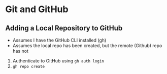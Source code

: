 # Git and GitHub

## Adding a Local Repository to GitHub
- Assumes I have the GitHub CLI installed (gh)
- Assumes the local repo has been created, but the remote (Github) repo has not

1. Authenticate to GitHub using `gh auth login`
2. `gh repo create`